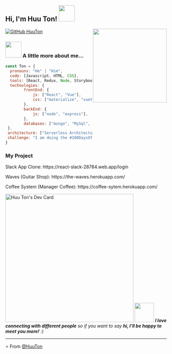 <h2> Hi, I'm Huu Ton! <img src="https://media.giphy.com/media/mGcNjsfWAjY5AEZNw6/giphy.gif" width="50"></h2>
<img align='right' src="https://media.giphy.com/media/M9gbBd9nbDrOTu1Mqx/giphy.gif" width="230">

[![GitHub HuuTon](https://img.shields.io/github/followers/thaiane?label=follow&style=social)](https://github.com/nghuuton)


### <img src="https://media.giphy.com/media/VgCDAzcKvsR6OM0uWg/giphy.gif" width="50"> A little more about me...  



```javascript
const Ton = {
  pronouns: "He" | "Him",
  code: [Javascript, HTML, CSS],
  tools: [React, Redux, Node, Storybook],
  technologies: {
        frontEnd: {
            js: ["React", "Vue"],
            css: ["materialize", "vuetify", "bootstrap", "ant design"]
        },
        backEnd: {
            js: ["node", "express"],
        },
        databases: ["mongo", "MySql", "Postgre"],
 },
 architecture: ["Serverless Architecture", "Progressive web applications", "Single page applications"],
 challenge: "I am doing the #100DaysOfCode challenge focused on react and javascript"
}
```
<h3> My Project </h3>
<p> Slack App Clone: https://react-slack-28784.web.app/login </p>
<p> Waves (Guitar Shop): https://the-waves.herokuapp.com/ </p>
<p> Coffee System (Manager Coffee): https://coffee-sytem.herokuapp.com/ </p>
<a href="https://app.daily.dev/huuton"><img src="https://api.daily.dev/devcards/cb7cf704df484929a5cf393afe440f38.png?r=uh7" width="400" alt="Huu Ton's Dev Card"/></a>
<img src="https://media.giphy.com/media/LnQjpWaON8nhr21vNW/giphy.gif" width="60"> <em><b>I love connecting with different people</b> so if you want to say <b>hi, I'll be happy to meet you more!</b> :)</em>



---

⭐️ From [@HuuTon](https://github.com/nghuuton)
